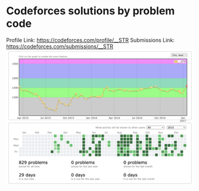 # Codeforces solutions by problem code
Profile Link: https://codeforces.com/profile/__STR
Submissions Link: https://codeforces.com/submissions/__STR
![](/image/profile.png)
